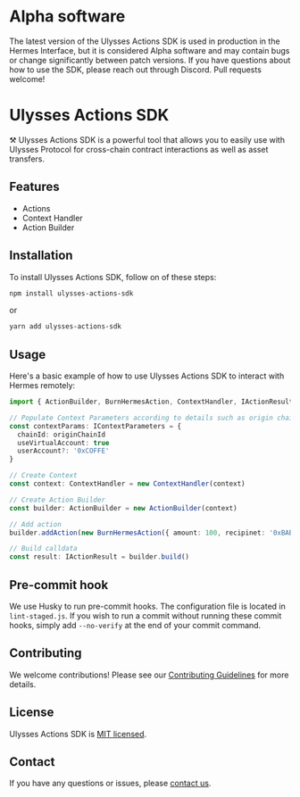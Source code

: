 # Alpha software

The latest version of the Ulysses Actions SDK is used in production in the Hermes Interface,
but it is considered Alpha software and may contain bugs or change significantly between patch versions.
If you have questions about how to use the SDK, please reach out through Discord.
Pull requests welcome!

# Ulysses Actions SDK

⚒️ Ulysses Actions SDK is a powerful tool that allows you to easily use with Ulysses Protocol for cross-chain contract interactions as well as asset transfers.

## Features

- Actions
- Context Handler
- Action Builder

## Installation

To install Ulysses Actions SDK, follow on of these steps:

```bash
npm install ulysses-actions-sdk
```
or

```bash
yarn add ulysses-actions-sdk
```

## Usage

Here's a basic example of how to use Ulysses Actions SDK to interact with Hermes remotely:

```typescript
import { ActionBuilder, BurnHermesAction, ContextHandler, IActionResult, IContextParameters } from 'ulysses-actions-sdk'

// Populate Context Parameters according to details such as origin chain, gas details, etc...
const contextParams: IContextParameters = {
  chainId: originChainId
  useVirtualAccount: true
  userAccount?: '0xCOFFE'
}

// Create Context
const context: ContextHandler = new ContextHandler(context)

// Create Action Builder
const builder: ActionBuilder = new ActionBuilder(context)

// Add action
builder.addAction(new BurnHermesAction({ amount: 100, recipinet: '0xBABE' }))

// Build calldata
const result: IActionResult = builder.build()
```

## Pre-commit hook

We use Husky to run pre-commit hooks. The configuration file is located in `lint-staged.js`. If you wish to run a commit without running these commit hooks, simply add `--no-verify` at the end of your commit command.

## Contributing

We welcome contributions! Please see our [Contributing Guidelines](../../CONTRIBUTING.md) for more details.

## License

Ulysses Actions SDK is [MIT licensed](./LICENSE).

## Contact

If you have any questions or issues, please [contact us](https://discord.com/invite/MaiaDAO).

